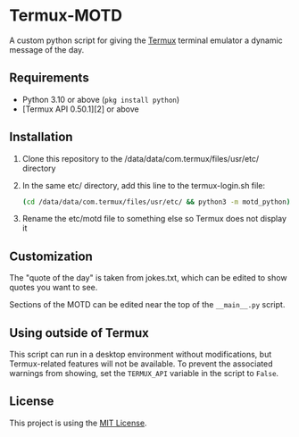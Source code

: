 # Termux-MOTD

A custom python script for giving the [Termux][1]
terminal emulator a dynamic message of the day.

## Requirements

- Python 3.10 or above (`pkg install python`)
- [Termux API 0.50.1][2] or above

## Installation

1. Clone this repository to the 
   /data/data/com.termux/files/usr/etc/ directory

2. In the same etc/ directory, add this line to
   the termux-login.sh file:

   ```sh
   (cd /data/data/com.termux/files/usr/etc/ && python3 -m motd_python)
   ```

3. Rename the etc/motd file to something else
   so Termux does not display it

## Customization

The "quote of the day" is taken from jokes.txt,
which can be edited to show quotes you want to see.

Sections of the MOTD can be edited near the top
of the `__main__.py` script.

## Using outside of Termux

This script can run in a desktop environment
without modifications, but Termux-related features
will not be available. To prevent the associated
warnings from showing, set the `TERMUX_API` variable
in the script to `False`.

## License

This project is using the [MIT License](LICENSE).

[1]: https://f-droid.org/en/packages/com.termux.api/
